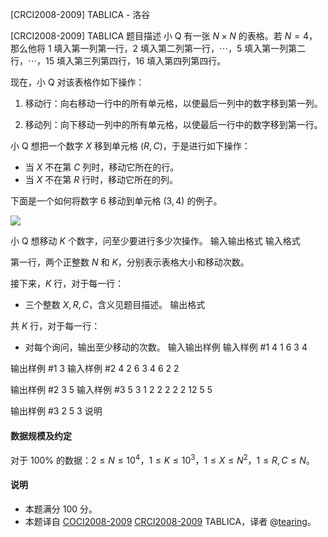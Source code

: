 



[CRCI2008-2009] TABLICA - 洛谷














[CRCI2008-2009] TABLICA
题目描述
小 Q 有一张 $N \times N$ 的表格。若 $N = 4$，那么他将 $1$ 填入第一列第一行，$2$ 填入第二列第一行，$\cdots$，$5$ 填入第一列第二行，$\cdots$，$15$ 填入第三列第四行，$16$ 填入第四列第四行。

现在，小 Q 对该表格作如下操作：
1. 移动行：向右移动一行中的所有单元格，以使最后一列中的数字移到第一列。

2. 移动列：向下移动一列中的所有单元格，以使最后一行中的数字移到第一行。

小 Q 想把一个数字 $X$ 移到单元格 $(R,C)$，于是进行如下操作：

- 当 $X$ 不在第 $C$ 列时，移动它所在的行。
- 当 $X$ 不在第 $R$ 行时，移动它所在的列。

下面是一个如何将数字 $6$ 移动到单元格 $(3, 4)$ 的例子。

![](https://cdn.luogu.com.cn/upload/image_hosting/6pu31i7e.png)

小 Q 想移动 $K$ 个数字，问至少要进行多少次操作。
输入输出格式
输入格式

第一行，两个正整数 $N$ 和 $K$，分别表示表格大小和移动次数。

接下来，$K$ 行，对于每一行：

- 三个整数 $X, R, C$，含义见题目描述。
输出格式

共 $K$ 行，对于每一行：

- 对每个询问，输出至少移动的次数。
输入输出样例
输入样例 #1
4 1
6 3 4

输出样例 #1
3
输入样例 #2
4 2
6 3 4
6 2 2 

输出样例 #2
3
5
输入样例 #3
5 3
1 2 2
2 2 2
12 5 5

输出样例 #3
2
5
3
说明
#### 数据规模及约定

对于 $100\%$ 的数据：$2 \le N \le 10^4$，$1 \le K \le 10^3$，$1 \le X \le N^2$，$1\le R,C \le N$。

#### 说明
- 本题满分 $100$ 分。
- 本题译自 [COCI2008-2009](https://hsin.hr/coci/archive/2008_2009/) [CRCI2008-2009](https://hsin.hr/coci/archive/2008_2009/regional_tasks.pdf) TABLICA，译者 @[tearing](https://www.luogu.com.cn/user/219791)。







